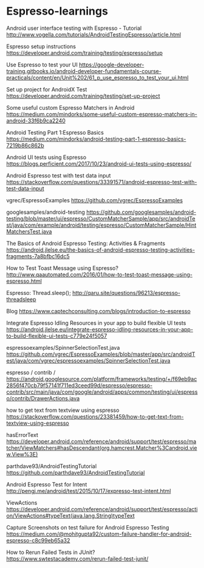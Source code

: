# Espresso-learnings

Android user interface testing with Espresso - Tutorial
http://www.vogella.com/tutorials/AndroidTestingEspresso/article.html


Espresso setup instructions
https://developer.android.com/training/testing/espresso/setup


Use Espresso to test your UI
https://google-developer-training.gitbooks.io/android-developer-fundamentals-course-practicals/content/en/Unit%202/61_p_use_espresso_to_test_your_ui.html


Set up project for AndroidX Test
https://developer.android.com/training/testing/set-up-project


Some useful custom Espresso Matchers in Android
https://medium.com/mindorks/some-useful-custom-espresso-matchers-in-android-33f6b9ca2240


Android Testing Part 1:Espresso Basics
https://medium.com/mindorks/android-testing-part-1-espresso-basics-7219b86c862b


Android UI tests using Espresso
https://blogs.perficient.com/2017/10/23/android-ui-tests-using-espresso/


Android Espresso test with test data input
https://stackoverflow.com/questions/33391571/android-espresso-test-with-test-data-input


vgrec/EspressoExamples
https://github.com/vgrec/EspressoExamples


googlesamples/android-testing
https://github.com/googlesamples/android-testing/blob/master/ui/espresso/CustomMatcherSample/app/src/androidTest/java/com/example/android/testing/espresso/CustomMatcherSample/HintMatchersTest.java


The Basics of Android Espresso Testing: Activities & Fragments
https://android.jlelse.eu/the-basics-of-android-espresso-testing-activities-fragments-7a8bfbc16dc5


How to Test Toast Message using Espresso?
http://www.qaautomated.com/2016/01/how-to-test-toast-message-using-espresso.html


Espresso: Thread.sleep();
http://qaru.site/questions/96213/espresso-threadsleep


Blog
https://www.captechconsulting.com/blogs/introduction-to-espresso


Integrate Espresso Idling Resources in your app to build flexible UI tests
https://android.jlelse.eu/integrate-espresso-idling-resources-in-your-app-to-build-flexible-ui-tests-c779e24f5057


espressoexamples/SpinnerSelectionTest.java
https://github.com/vgrec/EspressoExamples/blob/master/app/src/androidTest/java/com/vgrec/espressoexamples/SpinnerSelectionTest.java


 espresso / contrib / 
https://android.googlesource.com/platform/frameworks/testing/+/f69eb9ac2856f470cb79f57141f711ed3ceed99d/espresso/espresso-contrib/src/main/java/com/google/android/apps/common/testing/ui/espresso/contrib/DrawerActions.java


how to get text from textview using espresso
https://stackoverflow.com/questions/23381459/how-to-get-text-from-textview-using-espresso


hasErrorText
https://developer.android.com/reference/android/support/test/espresso/matcher/ViewMatchers#hasDescendant(org.hamcrest.Matcher%3Candroid.view.View%3E)


parthdave93/AndroidTestingTutorial
https://github.com/parthdave93/AndroidTestingTutorial


Android Espresso Test for Intent
http://pengj.me/android/test/2015/10/17/expresso-test-intent.html


ViewActions
https://developer.android.com/reference/android/support/test/espresso/action/ViewActions#typeText(java.lang.String)typeText


Capture Screenshots on test failure for Android Espresso Testing
https://medium.com/@mohitgupta92/custom-failure-handler-for-android-espresso-c8c99eb65a32


How to Rerun Failed Tests in JUnit?
https://www.swtestacademy.com/rerun-failed-test-junit/
